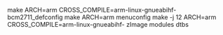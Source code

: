 make ARCH=arm CROSS_COMPILE=arm-linux-gnueabihf- bcm2711_defconfig
make ARCH=arm menuconfig
make -j 12 ARCH=arm CROSS_COMPILE=arm-linux-gnueabihf- zImage modules dtbs
